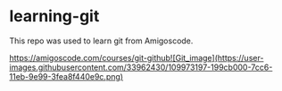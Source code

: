 # learning-git

This repo was used to learn git from Amigoscode.

https://amigoscode.com/courses/git-github![Git_image](https://user-images.githubusercontent.com/33962430/109973197-199cb000-7cc6-11eb-9e99-3fea8f440e9c.png)




